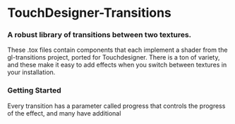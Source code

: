 
# TouchDesigner-Transitions

### A robust library of transitions between two textures.

These .tox files contain components that each implement a shader from the gl-transitions project, ported for Touchdesigner. There is a ton of variety, and these make it easy to add effects when you switch between textures in your installation. 

### Getting Started

Every transition has a parameter called progress that controls the progress of the effect, and many have additional 